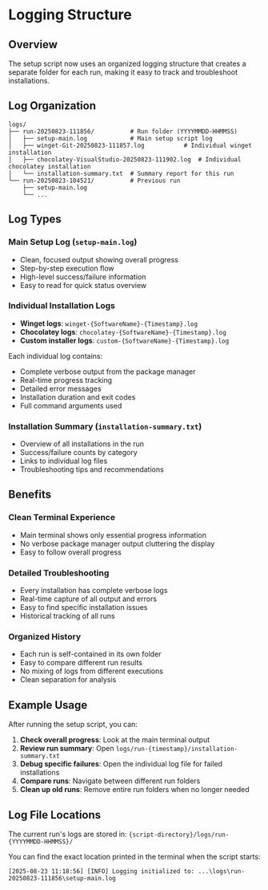 # Logging Structure

## Overview
The setup script now uses an organized logging structure that creates a separate folder for each run, making it easy to track and troubleshoot installations.

## Log Organization

```
logs/
├── run-20250823-111856/          # Run folder (YYYYMMDD-HHMMSS)
│   ├── setup-main.log            # Main setup script log
│   ├── winget-Git-20250823-111857.log           # Individual winget installation
│   ├── chocolatey-VisualStudio-20250823-111902.log  # Individual chocolatey installation
│   └── installation-summary.txt  # Summary report for this run
└── run-20250823-104521/          # Previous run
    ├── setup-main.log
    └── ...
```

## Log Types

### Main Setup Log (`setup-main.log`)
- Clean, focused output showing overall progress
- Step-by-step execution flow
- High-level success/failure information
- Easy to read for quick status overview

### Individual Installation Logs
- **Winget logs**: `winget-{SoftwareName}-{Timestamp}.log`
- **Chocolatey logs**: `chocolatey-{SoftwareName}-{Timestamp}.log`
- **Custom installer logs**: `custom-{SoftwareName}-{Timestamp}.log`

Each individual log contains:
- Complete verbose output from the package manager
- Real-time progress tracking
- Detailed error messages
- Installation duration and exit codes
- Full command arguments used

### Installation Summary (`installation-summary.txt`)
- Overview of all installations in the run
- Success/failure counts by category
- Links to individual log files
- Troubleshooting tips and recommendations

## Benefits

### Clean Terminal Experience
- Main terminal shows only essential progress information
- No verbose package manager output cluttering the display
- Easy to follow overall progress

### Detailed Troubleshooting
- Every installation has complete verbose logs
- Real-time capture of all output and errors
- Easy to find specific installation issues
- Historical tracking of all runs

### Organized History
- Each run is self-contained in its own folder
- Easy to compare different run results
- No mixing of logs from different executions
- Clean separation for analysis

## Example Usage

After running the setup script, you can:

1. **Check overall progress**: Look at the main terminal output
2. **Review run summary**: Open `logs/run-{timestamp}/installation-summary.txt`
3. **Debug specific failures**: Open the individual log file for failed installations
4. **Compare runs**: Navigate between different run folders
5. **Clean up old runs**: Remove entire run folders when no longer needed

## Log File Locations

The current run's logs are stored in: `{script-directory}/logs/run-{YYYYMMDD-HHMMSS}/`

You can find the exact location printed in the terminal when the script starts:
```
[2025-08-23 11:18:56] [INFO] Logging initialized to: ...\logs\run-20250823-111856\setup-main.log
```
